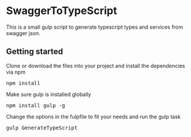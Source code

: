 # SwaggerToTypeScript

This is a small gulp script to generate typescript types and services from swagger json.

<h2>Getting started</h2>
<p>Clone or download the files into your project and install the dependencies via npm</p>
<pre>npm install</pre>
<p>Make sure gulp is installed globally</p>
<pre>npm install gulp -g</pre>
<p>Change the options in the fulpfile to fit your needs and run the gulp task</p>
<pre>gulp GenerateTypeScript</pre>

